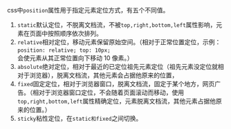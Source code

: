    css中`position`属性用于指定元素定位方式，有五个不同值。

1. `static`默认定位，不脱离文档流，不被`top,right,bottom,left`属性影响，元素在页面中按照顺序依次排列。
2. `relative`相对定位，移动元素保留原始空间。（相对于正常位置定位，示例：`position: relative; top: 10px;` 会使元素从其正常位置向下移动 10 像素。）
3. `absolute`绝对定位，相对于最近的已定位祖先元素定位（祖先元素没定位就相对于浏览器），脱离文档流，其他元素会占据他原来的位置，
4. `fixed`固定定位，相对于浏览器窗口，脱离文档流，固定于某个地方，网页广告。（相对于浏览器窗口定位，不会随着页面滚动而移动，使用`top,right,bottom,left`属性精确定位，元素脱离文档流，其他元素占据他原来的位置。）
5. `sticky`粘性定位，在`static和fixed`之间切换。